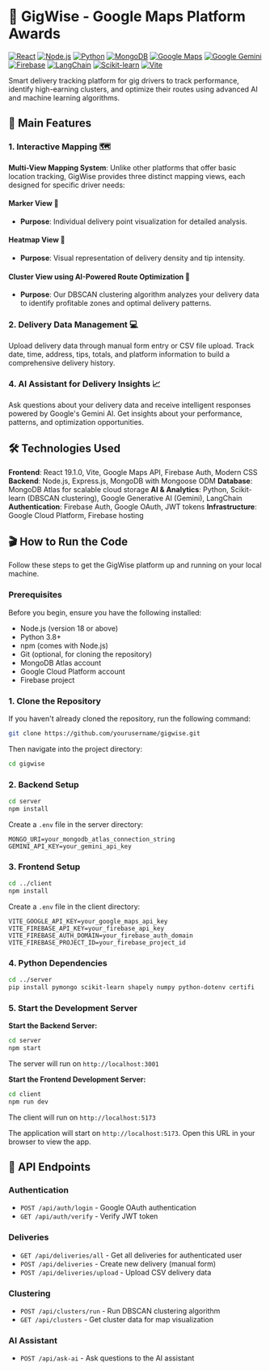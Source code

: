 # 🚚 GigWise - Google Maps Platform Awards

[![React](https://img.shields.io/badge/React-19.1.0-blue.svg)](https://reactjs.org/)
[![Node.js](https://img.shields.io/badge/Node.js-Express-green.svg)](https://nodejs.org/)
[![Python](https://img.shields.io/badge/Python-3.x-yellow.svg)](https://python.org/)
[![MongoDB](https://img.shields.io/badge/MongoDB-Atlas-green.svg)](https://mongodb.com/)
[![Google Maps](https://img.shields.io/badge/Google%20Maps-API-red.svg)](https://developers.google.com/maps)
[![Google Gemini](https://img.shields.io/badge/Google%20Gemini-AI-orange.svg)](https://ai.google.dev/gemini)
[![Firebase](https://img.shields.io/badge/Firebase-Auth%20%26%20Hosting-blue.svg)](https://firebase.google.com/)
[![LangChain](https://img.shields.io/badge/LangChain-AI%20Framework-purple.svg)](https://langchain.com/)
[![Scikit-learn](https://img.shields.io/badge/Scikit--learn-ML-orange.svg)](https://scikit-learn.org/)
[![Vite](https://img.shields.io/badge/Vite-Build%20Tool-yellow.svg)](https://vitejs.dev/)

Smart delivery tracking platform for gig drivers to track performance, identify high-earning clusters, and optimize their routes using advanced AI and machine learning algorithms.

## 🚀 Main Features 
### 1. Interactive Mapping 🗺️
**Multi-View Mapping System**: Unlike other platforms that offer basic location tracking, GigWise provides three distinct mapping views, each designed for specific driver needs:

#### **Marker View** 📍
- **Purpose**: Individual delivery point visualization for detailed analysis. 

#### **Heatmap View** 🧭
- **Purpose**: Visual representation of delivery density and tip intensity. 

#### **Cluster View using AI-Powered Route Optimization** 🧲
- **Purpose**: Our DBSCAN clustering algorithm analyzes your delivery data to identify profitable zones and optimal delivery patterns.

### 2. Delivery Data Management 💻
Upload delivery data through manual form entry or CSV file upload. Track date, time, address, tips, totals, and platform information to build a comprehensive delivery history.

### 4. AI Assistant for Delivery Insights 📈
Ask questions about your delivery data and receive intelligent responses powered by Google's Gemini AI. Get insights about your performance, patterns, and optimization opportunities.

## 🛠️ Technologies Used 
**Frontend**: React 19.1.0, Vite, Google Maps API, Firebase Auth, Modern CSS
**Backend**: Node.js, Express.js, MongoDB with Mongoose ODM
**Database**: MongoDB Atlas for scalable cloud storage
**AI & Analytics**: Python, Scikit-learn (DBSCAN clustering), Google Generative AI (Gemini), LangChain
**Authentication**: Firebase Auth, Google OAuth, JWT tokens
**Infrastructure**: Google Cloud Platform, Firebase hosting

## 🎬 How to Run the Code

Follow these steps to get the GigWise platform up and running on your local machine.

### Prerequisites

Before you begin, ensure you have the following installed:

- Node.js (version 18 or above)
- Python 3.8+
- npm (comes with Node.js)
- Git (optional, for cloning the repository)
- MongoDB Atlas account
- Google Cloud Platform account
- Firebase project

### 1. Clone the Repository

If you haven't already cloned the repository, run the following command:

```bash
git clone https://github.com/yourusername/gigwise.git
```

Then navigate into the project directory:

```bash
cd gigwise
```

### 2. Backend Setup

```bash
cd server
npm install
```

Create a `.env` file in the server directory:

```env
MONGO_URI=your_mongodb_atlas_connection_string
GEMINI_API_KEY=your_gemini_api_key
```

### 3. Frontend Setup

```bash
cd ../client
npm install
```

Create a `.env` file in the client directory:

```env
VITE_GOOGLE_API_KEY=your_google_maps_api_key
VITE_FIREBASE_API_KEY=your_firebase_api_key
VITE_FIREBASE_AUTH_DOMAIN=your_firebase_auth_domain
VITE_FIREBASE_PROJECT_ID=your_firebase_project_id
```

### 4. Python Dependencies

```bash
cd ../server
pip install pymongo scikit-learn shapely numpy python-dotenv certifi
```

### 5. Start the Development Server

**Start the Backend Server:**
```bash
cd server
npm start
```
The server will run on `http://localhost:3001`

**Start the Frontend Development Server:**
```bash
cd client
npm run dev
```
The client will run on `http://localhost:5173`

The application will start on `http://localhost:5173`. Open this URL in your browser to view the app.

## 🔌 API Endpoints

### Authentication
- `POST /api/auth/login` - Google OAuth authentication
- `GET /api/auth/verify` - Verify JWT token

### Deliveries
- `GET /api/deliveries/all` - Get all deliveries for authenticated user
- `POST /api/deliveries` - Create new delivery (manual form)
- `POST /api/deliveries/upload` - Upload CSV delivery data

### Clustering
- `POST /api/clusters/run` - Run DBSCAN clustering algorithm
- `GET /api/clusters` - Get cluster data for map visualization

### AI Assistant
- `POST /api/ask-ai` - Ask questions to the AI assistant
